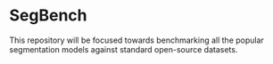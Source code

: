 # SegBench
This repository will be focused towards benchmarking all the popular segmentation models against standard open-source datasets.
